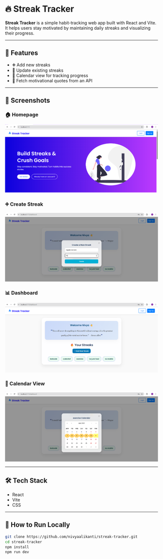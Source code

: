# 🔥 Streak Tracker

**Streak Tracker** is a simple habit-tracking web app built with React and Vite. It helps users stay motivated by maintaining daily streaks and visualizing their progress.

---

## 🚀 Features

- ➕ Add new streaks
- 🔄 Update existing streaks
- 📅 Calendar view for tracking progress
- 💬 Fetch motivational quotes from an API

---
## 📸 Screenshots

### 🏠 Homepage
![Homepage](./src/assets/screenshots/homepage.png)

### ➕ Create Streak
![Create Streak](./src/assets/screenshots/create.png)

### 📊 Dashboard
![Dashboard](./src/assets/screenshots/dashboard.png)

### 📅 Calendar View
![Calendar View](./src/assets/screenshots/calendar.png)

---
## 🛠 Tech Stack

- React
- Vite
- CSS

---

## 📁 How to Run Locally

```bash
git clone https://github.com/nivyaalikanti/streak-tracker.git
cd streak-tracker
npm install
npm run dev

